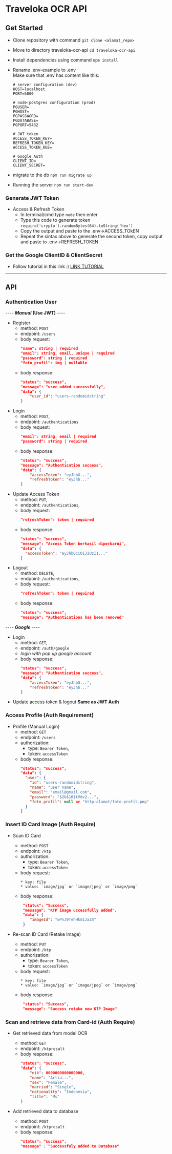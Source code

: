# Traveloka OCR API

## Get Started

- Clone repository with command `git clone <alamat_repo>`
- Move to directory traveloka-ocr-api `cd traveloka-ocr-api`
- Install dependencies using command `npm install`
- Rename .env-example to .env  
  Make sure that .env has content like this:

  ```
  # server configuration (dev)
  HOST=localhost
  PORT=5000

  # node-postgres configuration (prod)
  PGUSER=
  PGHOST=
  PGPASSWORD=
  PGDATABASE=
  PGPORT=5432

  # JWT token
  ACCESS_TOKEN_KEY=
  REFRESH_TOKEN_KEY=
  ACCESS_TOKEN_AGE=

  # Google Auth
  CLIENT_ID=
  CLIENT_SECRET=
  ```

- migrate to the db `npm run migrate up`
- Running the server `npm run start-dev`

### Generate JWT Token

- Access & Refresh Token
  - In terminal/cmd type `node` then enter
  - Type this code to generate token `require('crypto').randomBytes(64).toString('hex')`
  - Copy the output and paste to the .env->ACCESS_TOkEN
  - Repeat the sintax above to generate the second token, copy output and paste to .env->REFRESH_TOKEN

### Get the Google ClientID & ClientSecret

- Follow tutorial in this link :) [LINK TUTORIAL](https://www.balbooa.com/gridbox-documentation/how-to-get-google-client-id-and-client-secret)

---

## API

### Authentication User

---- **_Manual_ (Use JWT)** ----

- Register
  - method: `POST`
  - endpoint: `/users`
  - body request:
    ```json
    "name": string | required
    "email": string, email, unique | required
    "password": string | required
    "foto_profil": img | nullable
    ```
  - body response:
    ```json
    "status": "success",
    "message": "user added successfully",
    "data": {
        "user_id": "users-randomidstring"
    }
    ```
- Login
  - method: `POST`,
  - endpoint: `/authentications`
  - body request:
    ```json
    "email": string, email | required
    "password": string | required
    ```
  - body response:
    ```json
    "status": "success",
    "message": "Authentication success",
    "data": {
        "accessToken": "eyJhbG...",
        "refreshToken": "eyJhb..."
    }
    ```
- Update Access Token
  - method: `PUT`,
  - endpoint: `/authentications`,
  - body request:
    ```json
    "refreshToken": token | required
    ```
  - body response:
    ```json
    "status": "success",
    "message": "Access Token berhasil diperbarui",
    "data": {
      "accessToken": "eyJhbGciOiJIUzI1..."
    }
    ```
- Logout
  - method: `DELETE`,
  - endpoint: `/authentications`,
  - body request:
    ```json
    "refreshToken": token | required
    ```
  - body response:
    ```json
    "status": "success",
    "message": "Authentications has been removed"
    ```

---- **_Google_** ----

- Login
  - method: `GET`,
  - endpoint: `/auth/google`
  - _login with pop up google account_
  - body response:
    ```json
    "status": "success",
    "message": "Authentication success",
    "data": {
        "accessToken": "eyJhbG...",
        "refreshToken": "eyJhb..."
    }
    ```
- Update access token & logout **Same as JWT Auth**

### Access Profile (Auth Requirement)

- Profile (Manual Login)
  - method: `GET`
  - endpoint: `/users`
  - authorization:
    - type: `Bearer Token`,
    - token: `accessToken`
  - body response:
    ```json
    "status": "success",
    "data": {
      "user": {
        "id": "users-randomidstring",
        "name": "user name",
        "email": "email@gmail.com",
        "password": "$2b$10$tVdv2...",
        "foto_profil": null or "http:alamat/foto-profil.png"
      }
    }
    ```

### Insert ID Card Image (Auth Require)

- Scan ID Card
  - method: `POST`
  - endpoint: `/ktp`
  - authorization:
    - type: `Bearer Token`,
    - token: `accessToken`
  - body request:
    ```
    * key: file
    * value: `image/jpg` or `image/jpeg` or `image/png`
    ```
  - body response:
    ```json
     "status": "Success",
     "message": "KTP image uccessfully added",
     "data": {
        "imageId": "wPnJ9TehHkm1JaZ4"
     }
    ```

- Re-scan ID Card (Retake Image)
  - method: `PUT`
  - endpoint: `/ktp`
  - authorization:
    - type: `Bearer Token`,
    - token: `accessToken`
  - body request:
    ```
    * key: file
    * value: `image/jpg` or `image/jpeg` or `image/png`
    ```
  - body response:
    ```json
     "status": "Success",
     "message": "Success retake new KTP Image"
    ```

### Scan and retrieve data from Card-id (Auth Require)

- Get retrieved data from model OCR
  - method: `GET`
  - endpoint: `/ktpresult`
  - body response:
    ```json
    "status": "success",
    "data": {
        "nik": 0000000000000000,
        "name": "Artia...",
        "sex": "Female",
        "married": "Single",
        "nationality": "Indonesia",
        "title": "Ms"
    }
    ```

- Add retrieved data to database
  - method: `POST`
  - endpoint: `/ktpresult`
  - body response:
    ```json
    "status": "success",
    "message" : "Successfuly added to Database"
    ```
